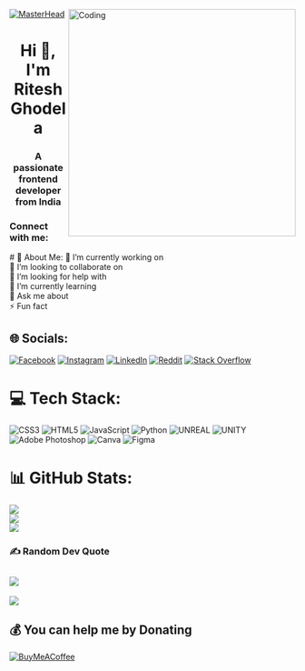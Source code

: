[![MasterHead](https://i.pinimg.com/originals/a5/35/60/a53560c8088900e266880f779dacced7.gif)](riteeshghodela)
<img
  align="right"
  alt="Coding"
  width="400"
  src="https://cdn.dribbble.com/users/926537/screenshots/4502924/python-2.gif"
/>
<h1 align="center">Hi 👋, I'm Ritesh Ghodela</h1>
<h3 align="center">A passionate frontend developer from India</h3>

<h3 align="left">Connect with me:</h3>
<p align="left"></p>
# 💫 About Me: 🔭 I’m currently working on<br />👯 I’m looking to collaborate
on<br />🤝 I’m looking for help with<br />🌱 I’m currently learning<br />💬 Ask
me about<br />⚡ Fun fact<br />

## 🌐 Socials:
[![Facebook](https://img.shields.io/badge/Facebook-%231877F2.svg?logo=Facebook&logoColor=white)](https://facebook.com/https://www.facebook.com/ritesh.ghodela.9)
[![Instagram](https://img.shields.io/badge/Instagram-%23E4405F.svg?logo=Instagram&logoColor=white)](https://instagram.com/https://www.instagram.com/riteshghodela01/)
[![LinkedIn](https://img.shields.io/badge/LinkedIn-%230077B5.svg?logo=linkedin&logoColor=white)](https://linkedin.com/in/https://www.linkedin.com/in/ritesh-ghodela-36831b235/)
[![Reddit](https://img.shields.io/badge/Reddit-%23FF4500.svg?logo=Reddit&logoColor=white)](https://reddit.com/user/u/RiteshGhodela)
[![Stack
Overflow](https://img.shields.io/badge/-Stackoverflow-FE7A16?logo=stack-overflow&logoColor=white)](https://stackoverflow.com/users/https://stackoverflow.com/users/20270894/ritesh)
# 💻 Tech Stack:
![CSS3](https://img.shields.io/badge/css3-%231572B6.svg?style=for-the-badge&logo=css3&logoColor=white)
![HTML5](https://img.shields.io/badge/html5-%23E34F26.svg?style=for-the-badge&logo=html5&logoColor=white)
![JavaScript](https://img.shields.io/badge/javascript-%23323330.svg?style=for-the-badge&logo=javascript&logoColor=%23F7DF1E)
![Python](https://img.shields.io/badge/python-3670A0?style=for-the-badge&logo=python&logoColor=ffdd54)
![UNREAL](https://img.shields.io/badge/unreal-%2320232a.svg?style=for-the-badge&logo=unreal-engine&logoColor=white)
![UNITY](https://img.shields.io/badge/Unity-%2320232a.svg?style=for-the-badge&logo=unity&logoColor=white)
![Adobe
Photoshop](https://img.shields.io/badge/adobephotoshop-%2331A8FF.svg?style=for-the-badge&logo=adobephotoshop&logoColor=white)
![Canva](https://img.shields.io/badge/Canva-%2300C4CC.svg?style=for-the-badge&logo=Canva&logoColor=white)
![Figma](https://img.shields.io/badge/figma-%23F24E1E.svg?style=for-the-badge&logo=figma&logoColor=white)
# 📊 GitHub Stats:
![](https://github-readme-stats.vercel.app/api?username=RiteshGhodela&theme=dark&hide_border=false&include_all_commits=false&count_private=false)<br />
![](https://github-readme-streak-stats.herokuapp.com/?user=RiteshGhodela&theme=dark&hide_border=false)<br />
![](https://github-readme-stats.vercel.app/api/top-langs/?username=RiteshGhodela&theme=dark&hide_border=false&include_all_commits=false&count_private=false&layout=compact)
### ✍️ Random Dev Quote
![](https://quotes-github-readme.vercel.app/api?type=horizontal&theme=radical)
---
[![](https://visitcount.itsvg.in/api?id=Ritesh&label=Profile%20Views&color=1&icon=6&pretty=true)](https://visitcount.itsvg.in)
## 💰 You can help me by Donating
[![BuyMeACoffee](https://img.shields.io/badge/Buy%20Me%20a%20Coffee-ffdd00?style=for-the-badge&logo=buy-me-a-coffee&logoColor=black)](https://buymeacoffee.com/https://www.buymeacoffee.com/RiteshGhodela)

<!-- Proudly created with GPRM ( https://gprm.itsvg.in ) -->
